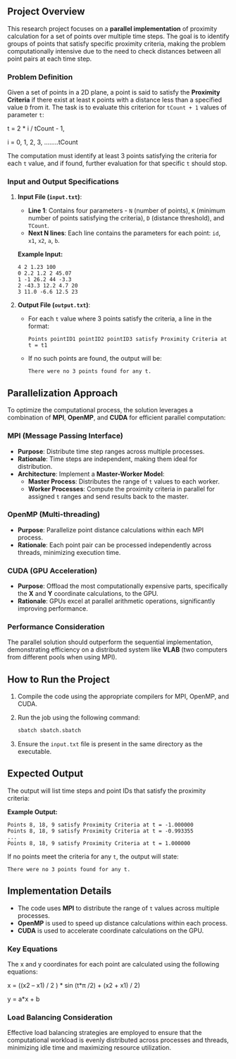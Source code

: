 ## Project Overview
This research project focuses on a **parallel implementation** of proximity calculation for a set of points over multiple time steps. The goal is to identify groups of points that satisfy specific proximity criteria, making the problem computationally intensive due to the need to check distances between all point pairs at each time step.

### Problem Definition
Given a set of points in a 2D plane, a point is said to satisfy the **Proximity Criteria** if there exist at least `K` points with a distance less than a specified value `D` from it. The task is to evaluate this criterion for `tCount + 1` values of parameter `t`:

 t = 2 * i / tCount  - 1,
 
 i = 0,  1,  2,  3, ........tCount

The computation must identify at least 3 points satisfying the criteria for each `t` value, and if found, further evaluation for that specific `t` should stop.

### Input and Output Specifications
1. **Input File (`input.txt`)**:
   - **Line 1**: Contains four parameters - `N` (number of points), `K` (minimum number of points satisfying the criteria), `D` (distance threshold), and `TCount`.
   - **Next N lines**: Each line contains the parameters for each point: `id`, `x1`, `x2`, `a`, `b`.

   **Example Input:**
   ```
   4 2 1.23 100
   0 2.2 1.2 2 45.07
   1 -1 26.2 44 -3.3
   2 -43.3 12.2 4.7 20
   3 11.0 -6.6 12.5 23
   ```

2. **Output File (`output.txt`)**:
   - For each `t` value where 3 points satisfy the criteria, a line in the format:
     ```
     Points pointID1 pointID2 pointID3 satisfy Proximity Criteria at t = t1
     ```
   - If no such points are found, the output will be:
     ```
     There were no 3 points found for any t.
     ```

## Parallelization Approach
To optimize the computational process, the solution leverages a combination of **MPI**, **OpenMP**, and **CUDA** for efficient parallel computation:

### MPI (Message Passing Interface)
- **Purpose**: Distribute time step ranges across multiple processes.
- **Rationale**: Time steps are independent, making them ideal for distribution.
- **Architecture**: Implement a **Master-Worker Model**:
  - **Master Process**: Distributes the range of `t` values to each worker.
  - **Worker Processes**: Compute the proximity criteria in parallel for assigned `t` ranges and send results back to the master.

### OpenMP (Multi-threading)
- **Purpose**: Parallelize point distance calculations within each MPI process.
- **Rationale**: Each point pair can be processed independently across threads, minimizing execution time.

### CUDA (GPU Acceleration)
- **Purpose**: Offload the most computationally expensive parts, specifically the **X** and **Y** coordinate calculations, to the GPU.
- **Rationale**: GPUs excel at parallel arithmetic operations, significantly improving performance.

### Performance Consideration
The parallel solution should outperform the sequential implementation, demonstrating efficiency on a distributed system like **VLAB** (two computers from different pools when using MPI).

## How to Run the Project
1. Compile the code using the appropriate compilers for MPI, OpenMP, and CUDA.
2. Run the job using the following command:

   ```bash
   sbatch sbatch.sbatch
   ```

3. Ensure the `input.txt` file is present in the same directory as the executable.

## Expected Output
The output will list time steps and point IDs that satisfy the proximity criteria:

**Example Output:**
```
Points 8, 18, 9 satisfy Proximity Criteria at t = -1.000000
Points 8, 18, 9 satisfy Proximity Criteria at t = -0.993355
...
Points 8, 18, 9 satisfy Proximity Criteria at t = 1.000000
```

If no points meet the criteria for any `t`, the output will state:

```
There were no 3 points found for any t.
```

## Implementation Details
- The code uses **MPI** to distribute the range of `t` values across multiple processes.
- **OpenMP** is used to speed up distance calculations within each process.
- **CUDA** is used to accelerate coordinate calculations on the GPU.

### Key Equations
The x and y coordinates for each point are calculated using the following equations:

x = ((x2 – x1) / 2 ) * sin (t*π /2) + (x2 + x1) / 2) 

y = a*x + b


### Load Balancing Consideration
Effective load balancing strategies are employed to ensure that the computational workload is evenly distributed across processes and threads, minimizing idle time and maximizing resource utilization.
